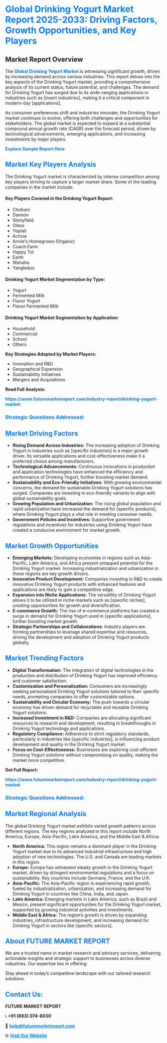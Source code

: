 <h1 style="color: #007BFF;">Global Drinking Yogurt Market Report 2025-2033: Driving Factors, Growth Opportunities, and Key Players</h1>

<section id="overview">
<h2>Market Report Overview</h2>
<p>The <a href="https://www.futuremarketreport.com/industry-report/drinking-yogurt-market" style="color: #007BFF; text-decoration: none;"><strong>Global Drinking Yogurt Market</strong></a> is witnessing significant growth, driven by increasing demand across various industries. This report delves into the key aspects of the Drinking Yogurt market, providing a comprehensive analysis of its current status, future potential, and challenges. The demand for Drinking Yogurt has surged due to its wide-ranging applications in industries such as [insert industries], making it a critical component in modern-day [applications].</p>
<p>As consumer preferences shift and industries innovate, the Drinking Yogurt market continues to evolve, offering both challenges and opportunities for stakeholders. The global market is expected to expand at a substantial compound annual growth rate (CAGR) over the forecast period, driven by technological advancements, emerging applications, and increasing investments by major players.</p>
</section>

<section id="overview">
<p><a href="https://www.futuremarketreport.com/request-sample/reportId=52883" style="color: #007BFF; text-decoration: none;"><strong>Explore Sample Report Here</strong></a></p>
</section>

<section id="key-players">
<h2 style="color: #007BFF;">Market Key Players Analysis</h2>
<p>The Drinking Yogurt market is characterized by intense competition among key players striving to capture a larger market share. Some of the leading companies in the market include:</p>
<h4>Key Players Covered in the Drinking Yogurt Report:</h4>
<ul><li>Chobani</li><li>Dannon</li><li>Stonyfield</li><li>Oikos</li><li>Yoplait</li><li>Activia</li><li>Annie&#039;s Homegrown (Organic)</li><li>Coach Farm</li><li>Happy Tot</li><li>Earth</li><li>Wahaha</li><li>Yangleduo</li></ul>
<h4>Drinking Yogurt Market Segmentation by Type:</h4>
<ul><li>Yogurt</li><li>Fermented Milk</li><li>Flavor Yogurt</li><li>Flavor Fermented Milk</li></ul>

<h4>Drinking Yogurt Market Segmentation by Application:</h4>
<ul><li>Household</li><li>Commercial</li><li>School</li><li>Others</li></ul>
<p><strong>Key Strategies Adopted by Market Players:</strong></p>
<ul>
<li>Innovation and R&D</li>
<li>Geographical Expansion</li>
<li>Sustainability Initiatives</li>
<li>Mergers and Acquisitions</li>
</ul>
</section>

<section>
<p><strong>Read Full Analysis: </strong></p><a href="https://www.futuremarketreport.com/industry-report/drinking-yogurt-market" style="color: #007BFF; text-decoration: none;"><strong>https://www.futuremarketreport.com/industry-report/drinking-yogurt-market</strong></a>
<h3 style="color: #007BFF;">Strategic Questions Addressed:</h3>
</section>

<section id="driving-factors">
<h2 style="color: #007BFF;">Market Driving Factors</h2>
<ul>
<li><strong>Rising Demand Across Industries:</strong> The increasing adoption of Drinking Yogurt in industries such as [specific industries] is a major growth driver. Its versatile applications and cost-effectiveness make it a preferred choice among manufacturers.</li>
<li><strong>Technological Advancements:</strong> Continuous innovations in production and application technologies have enhanced the efficiency and performance of Drinking Yogurt, further boosting market demand.</li>
<li><strong>Sustainability and Eco-Friendly Initiatives:</strong> With growing environmental concerns, the demand for sustainable Drinking Yogurt solutions has surged. Companies are investing in eco-friendly variants to align with global sustainability goals.</li>
<li><strong>Growing Population and Urbanization:</strong> The rising global population and rapid urbanization have increased the demand for [specific products], where Drinking Yogurt plays a vital role in meeting consumer needs.</li>
<li><strong>Government Policies and Incentives:</strong> Supportive government regulations and incentives for industries using Drinking Yogurt have created a conducive environment for market growth.</li>
</ul>
</section>

<section id="growth-opportunities">
<h2 style="color: #007BFF;">Market Growth Opportunities</h2>
<ul>
<li><strong>Emerging Markets:</strong> Developing economies in regions such as Asia-Pacific, Latin America, and Africa present untapped potential for the Drinking Yogurt market. Increasing industrialization and urbanization in these regions are key growth drivers.</li>
<li><strong>Innovative Product Development:</strong> Companies investing in R&D to create innovative Drinking Yogurt products with enhanced features and applications are likely to gain a competitive edge.</li>
<li><strong>Expansion into Niche Applications:</strong> The versatility of Drinking Yogurt allows it to be utilized in niche markets such as [specific niches], creating opportunities for growth and diversification.</li>
<li><strong>E-commerce Growth:</strong> The rise of e-commerce platforms has created a surge in demand for Drinking Yogurt used in [specific applications], further boosting market growth.</li>
<li><strong>Strategic Partnerships and Collaborations:</strong> Industry players are forming partnerships to leverage shared expertise and resources, driving the development and adoption of Drinking Yogurt products globally.</li>
</ul>
</section>

<section id="trending-factors">
<h2 style="color: #007BFF;">Market Trending Factors</h2>
<ul>
<li><strong>Digital Transformation:</strong> The integration of digital technologies in the production and distribution of Drinking Yogurt has improved efficiency and customer satisfaction.</li>
<li><strong>Customization and Personalization:</strong> Consumers are increasingly seeking personalized Drinking Yogurt solutions tailored to their specific needs, prompting companies to offer customizable options.</li>
<li><strong>Sustainability and Circular Economy:</strong> The push towards a circular economy has driven demand for recyclable and reusable Drinking Yogurt solutions.</li>
<li><strong>Increased Investment in R&D:</strong> Companies are allocating significant resources to research and development, resulting in breakthroughs in Drinking Yogurt technology and applications.</li>
<li><strong>Regulatory Compliance:</strong> Adherence to strict regulatory standards, particularly in industries like [specific industries], is influencing product development and quality in the Drinking Yogurt market.</li>
<li><strong>Focus on Cost-Effectiveness:</strong> Businesses are exploring cost-efficient Drinking Yogurt solutions without compromising on quality, making the market more competitive.</li>
</ul>
</section>

<section>
<p><strong>Get Full Report: </strong></p><a href="https://www.futuremarketreport.com/industry-report/drinking-yogurt-market" style="color: #007BFF; text-decoration: none;"><strong>https://www.futuremarketreport.com/industry-report/drinking-yogurt-market</strong></a>
<h3 style="color: #007BFF;">Strategic Questions Addressed:</h3>
</section>


<section id="regional-analysis">
<h2 style="color: #007BFF;">Market Regional Analysis</h2>
<p>The global Drinking Yogurt market exhibits varied growth patterns across different regions. The key regions analyzed in this report include North America, Europe, Asia-Pacific, Latin America, and the Middle East & Africa:</p>
<ul>
<li><strong>North America:</strong> This region remains a dominant player in the Drinking Yogurt market due to its advanced industrial infrastructure and high adoption of new technologies. The U.S. and Canada are leading markets in this region.</li>
<li><strong>Europe:</strong> Europe has witnessed steady growth in the Drinking Yogurt market, driven by stringent environmental regulations and a focus on sustainability. Key countries include Germany, France, and the U.K.</li>
<li><strong>Asia-Pacific:</strong> The Asia-Pacific region is experiencing rapid growth, fueled by industrialization, urbanization, and increasing demand for Drinking Yogurt in countries like China, India, and Japan.</li>
<li><strong>Latin America:</strong> Emerging markets in Latin America, such as Brazil and Mexico, present significant opportunities for the Drinking Yogurt market, supported by growing industrial activities and investments.</li>
<li><strong>Middle East & Africa:</strong> The region’s growth is driven by expanding industries, infrastructure development, and increasing demand for Drinking Yogurt in sectors like [specific sectors].</li>
</ul>
</section>

<footer>
<h2 style="color: #007BFF;">About FUTURE MARKET REPORT</h2>
<p>We are a trusted name in market research and advisory services, delivering actionable insights and strategic support to businesses across diverse industries. Our expertise lies in offering:</p>

<p>Stay ahead in today’s competitive landscape with our tailored research solutions.</p>

<h2 style="color: #007BFF;">Contact Us:</h2>
<p><strong>FUTURE MARKET REPORT</strong></p>
<p>📞 <strong>+91 (883) 074-8030</strong></p>
<p>📧 <strong><a href="mailto:help@futuremarketreport.com" style="color: #007BFF;">help@futuremarketreport.com</a></strong></p>
<p>🌐 <strong><a href="https://www.futuremarketreport.com/" style="color: #007BFF;">Visit Our Website</a></strong></p>
</footer>